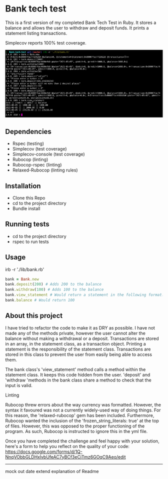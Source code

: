 # Bank tech test

This is a first version of my completed Bank Tech Test in Ruby. It stores a balance and allows the user to withdraw and deposit funds. It prints a statement listing transactions.

Simplecov reports 100% test coverage.

![Screenshot](Screenshot_irb.png)

## Dependencies

* Rspec (testing)
* Simplecov (test coverage)
* Simplecov-console (test coverage)
* Rubocop (linting)
* Rubocop-rspec (linting)
* Relaxed-Rubocop (linting rules)

## Installation

* Clone this Repo
* cd to the project directory
* Bundle install

## Running tests

* cd to the project directory
* rspec to run tests

## Usage

irb -r './lib/bank.rb'

```ruby
bank = Bank.new
bank.deposit(200) # Adds 200 to the balance
bank.withdraw(100) # Adds 100 to the balance
bank.view_statement # Would return a statement in the following format: "date || credit || debit || balance\n2021-05-05 || || 100.00 || 100.00\n2021-05-05 || 200.00 || || 200.00"
bank.balance # Would return 100
```

## About this project

I have tried to refactor the code to make it as DRY as possible. I have not made any of the methods private, however the user cannot alter the balance without making a withdrawal or a deposit. Transactions are stored in an array, in the statement class, as a transaction object. Printing a statement is the responsibility of the statement class. Transactions are stored in this class to prevent the user from easily being able to access them.

The bank class's 'view_statement' method calls a method within the statement class. It keeps this code hidden from the user. 'deposit' and 'withdraw 'methods in the bank class share a method to check that the input is valid.

Linting

Rubocop threw errors about the way currency was formatted. However, the syntax it favoured was not a currently widely-used way of doing things. For this reason, the 'relaxed-rubocop' gem has been included. Furthermore, Rubocop wanted the inclusion of the 'frozen_string_literals: true' at the top of files. However, this was opposed to the proper functioning of the program. As such, Rubocop is instructed to ignore this in the yml file.

Once you have completed the challenge and feel happy with your solution, here's a form to help you reflect on the quality of your code: https://docs.google.com/forms/d/1Q-NnqVObbGLDHxlvbUfeAC7yBCf3eCjTmz6GOqC9Aeo/edit



-----
mock out date
extend explanation of Readme
